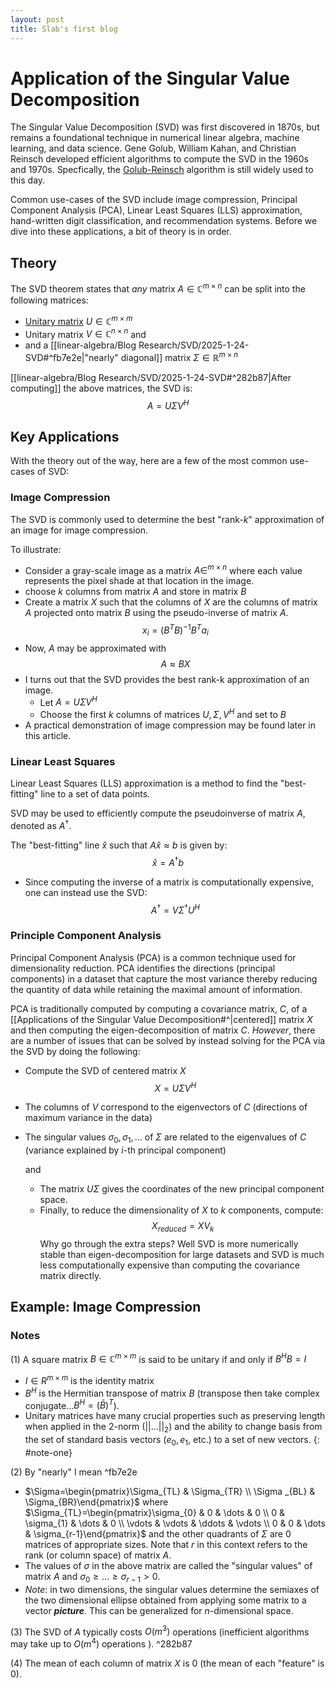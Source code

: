 ```yaml
---
layout: post
title: Slab's first blog
---
```

# Application of the Singular Value Decomposition 


The Singular Value Decomposition (SVD) was first discovered in 1870s, but remains a foundational technique in numerical linear algebra, machine learning, and data science. Gene Golub, William Kahan, and Christian Reinsch developed efficient algorithms to compute the SVD in the 1960s and 1970s. Specfically, the [Golub-Reinsch](https://people.duke.edu/~hpgavin/SystemID/References/Golub+Reinsch-NM-1970.pdf) algorithm is still widely used to this day.

Common use-cases of the SVD include image compression, Principal Component Analysis (PCA), Linear Least Squares (LLS) approximation, hand-written digit classification, and recommendation systems. Before we dive into these applications, a bit of theory is in order.

## Theory

The SVD theorem states that *any* matrix $A\in \mathbb{C}^{m\times n}$ can be split into the following matrices:

- [Unitary matrix](#note-one) $U\in \mathbb{C}^{m\times m}$
- Unitary matrix $V\in \mathbb{C}^{n\times n}$
  and
- and a [[linear-algebra/Blog Research/SVD/2025-1-24-SVD#^fb7e2e|"nearly" diagonal]] matrix $\Sigma \in \mathbb{R}^{m\times n}$

[[linear-algebra/Blog Research/SVD/2025-1-24-SVD#^282b87|After computing]] the above matrices, the SVD is:
$$
A=U\Sigma V^{H}
$$
## Key Applications

With the theory out of the way, here are a few of the most common use-cases of SVD:
### Image Compression

The SVD is commonly used to determine the best "rank-$k$" approximation of an image for image compression.

To illustrate:
- Consider a gray-scale image as a matrix $A\in ^{m\times n}$ where each value represents the pixel shade at that location in the image. 
- choose $k$ columns from matrix $A$ and store in matrix $B$
- Create a matrix $X$ such that the columns of $X$ are the columns of matrix $A$ projected onto matrix $B$ using the pseudo-inverse of matrix $A$.
$$
x_{i}=(B^{T}B)^{-1}B^{T}a_{i}
$$
- Now, $A$ may be approximated with
			$$
A \approx BX
$$
- I turns out that the SVD provides the best rank-k approximation of an image.
	- Let $A=U\Sigma V^{H}$
	- Choose the first $k$ columns of matrices $U,\Sigma ,V^{H}$ and set to $B$
- A practical demonstration of image compression may be found later in this article.

### Linear Least Squares

Linear Least Squares (LLS) approximation is a method to find the "best-fitting" line to a set of data points. 

SVD may be used to efficiently compute the pseudoinverse of matrix $A$, denoted as $A^{\dagger}$.

The "best-fitting" line $\hat{x}$ such that $A\hat{x} \approx b$ is given by:$$
\hat{x}=A^{\dagger}b
$$
- Since computing the inverse of a matrix is computationally expensive, one can instead use the SVD:
$$
A^{\dagger}=V \Sigma^{\dagger}U^{H}
$$
### Principle Component Analysis

Principal Component Analysis (PCA) is a common technique used for dimensionality reduction. PCA identifies the directions (principal components) in a dataset that capture the most variance thereby reducing the quantity of data while retaining the maximal amount of information.

PCA is traditionally computed by computing a covariance matrix, $C$, of a [[Applications of the Singular Value Decomposition#^|centered]] matrix $X$ and then computing the eigen-decomposition of matrix $C$. *However*, there are a number of issues that can be solved by instead solving for the PCA via the SVD by doing the following:
- Compute the SVD of centered matrix $X$	$$
X=U\Sigma V^{H}$$
- The columns of $V$ correspond to the eigenvectors of $C$ (directions of maximum variance in the data)
- The singular values $\sigma_{0},\sigma_{1},\dots$ of $\Sigma$ are related to the eigenvalues of $C$ (variance explained by $i$-th principal component)

  and
  - The matrix $U\Sigma$ gives the coordinates of the new principal component space.
  - Finally, to reduce the dimensionality of $X$ to $k$ components, compute:  $$
X_{reduced}= XV_{k}
$$Why go through the extra steps? Well SVD is more numerically stable than eigen-decomposition for large datasets and SVD is much less computationally expensive than computing the covariance matrix directly. 

## Example: Image Compression
### Notes
 
 (1) A square matrix $B\in \mathbb{C}^{m\times m}$ is said to be unitary if and only if $B^{H}B=I$
- $I\in R^{m\times m}$ is the identity matrix 
- $B^{H}$ is the Hermitian transpose of matrix $B$ (transpose then take complex conjugate...$B^{H}=(\bar{B})^{T}$).
- Unitary matrices have many crucial properties such as preserving length when applied in the 2-norm ($\lvert \lvert \dots \rvert \rvert_{2}$) and the ability to change basis from the set of standard basis vectors ($e_{0}, e_{1}$, etc.) to a set of new vectors.
 {: #note-one}

(2) By "nearly" I mean ^fb7e2e
- $\Sigma=\begin{pmatrix}\Sigma_{TL} & \Sigma_{TR} \\ \Sigma _{BL} & \Sigma_{BR}\end{pmatrix}$ where $\Sigma_{TL}=\begin{pmatrix}\sigma_{0} & 0 & \dots & 0 \\ 0 & \sigma_{1} & \dots & 0 \\ \vdots  & \vdots  & \ddots  & \vdots  \\ 0 & 0 & \dots & \sigma_{r-1}\end{pmatrix}$ and the other quadrants of $\Sigma$ are 0 matrices of appropriate sizes. Note that $r$ in this context refers to the rank (or column space) of matrix $A$.
- The values of $\sigma$ in the above matrix are called the "singular values" of matrix $A$ and $\sigma_{0} \ge \dots \ge \sigma_{r-1} >0$.
- *Note*: in two dimensions, the singular values determine the semiaxes of the two dimensional ellipse obtained from applying some matrix to a vector ***picture***. This can be generalized for $n$-dimensional space.

(3) The SVD of $A$ typically costs $O(m^{3})$ operations (inefficient algorithms may take up to $O(m^{4})$ operations ).  ^282b87

(4) The mean of each column of matrix $X$ is $0$ (the mean of each "feature" is 0). 